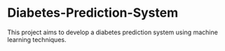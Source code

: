 # Diabetes-Prediction-System
This project aims to develop a diabetes prediction system using machine learning techniques.
